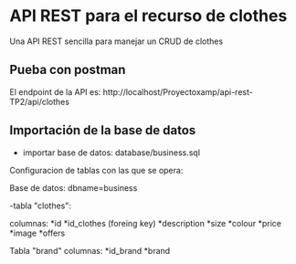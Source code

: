 # API REST para el recurso de clothes
Una API REST sencilla para manejar un CRUD de clothes


## Pueba con postman
El endpoint de la API es: http://localhost/Proyectoxamp/api-rest-TP2/api/clothes

## Importación de  la base de datos
- importar base de datos: database/business.sql

Configuracion de tablas con las que se opera:

Base de datos: 
dbname=business

-tabla "clothes":

columnas:
*id
*id_clothes (foreing key)
*description
*size
*colour
*price
*image
*offers

Tabla "brand"
columnas:
*id_brand
*brand







